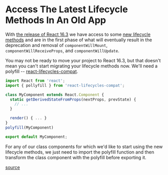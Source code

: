 # Access The Latest Lifecycle Methods In An Old App

With [the release of React
16.3](https://reactjs.org/blog/2018/03/29/react-v-16-3.html) we have access
to some [new lifecycle
methods](https://reactjs.org/blog/2018/03/27/update-on-async-rendering.html)
and are in the first phase of what will eventually result in the deprecation
and removal of `componentWillMount`, `componentWillReceiveProps`, and
`componentWillUpdate`.

You may not be ready to move your project to React 16.3, but that doesn't
mean you can't start migrating your lifecycle methods now. We'll need a
polyfill --
[react-lifecycles-compat](https://github.com/reactjs/react-lifecycles-compat).

```javascript
import React from 'react';
import { pollyfill } from 'react-lifecycles-compat';

class MyComponent extends React.Component {
  static getDerivedStateFromProps(nextProps, prevState) {
    // ...
  }

  render() { ... }
}
polyfill(MyComponent)

export default MyComponent;
```

For any of our class components for which we'd like to start using the new
lifecycle methods, we just need to import the polyfill function and then
transform the class component with the polyfill before exporting it.

[source](https://reactjs.org/blog/2018/03/27/update-on-async-rendering.html#open-source-project-maintainers)
